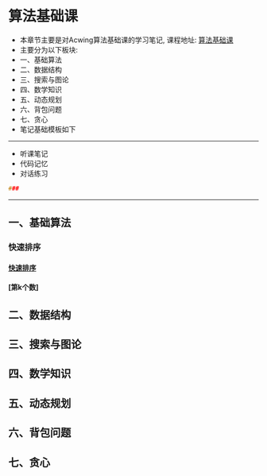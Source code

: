 # 算法基础课

- 本章节主要是对Acwing算法基础课的学习笔记, 课程地址: [算法基础课](https://www.acwing.com/activity/content/11/)
- 主要分为以下板块:
- 一、基础算法
- 二、数据结构
- 三、搜索与图论
- 四、数学知识
- 五、动态规划
- 六、背包问题
- 七、贪心
- 笔记基础模板如下
-------------------
- 听课笔记
- 代码记忆
- 对话练习
```C++
###
```
-------------------

## 一、基础算法

### 快速排序
#### [快速排序](algorithm/算法基础课资源/算法基础课/基础算法/快速排序.md)
#### [第k个数]

## 二、数据结构



## 三、搜索与图论



## 四、数学知识



## 五、动态规划



## 六、背包问题



## 七、贪心


